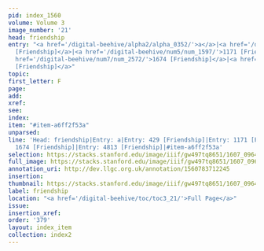 ```yaml
---
pid: index_1560
volume: Volume 3
image_number: '21'
head: friendship
entry: "<a href='/digital-beehive/alpha2/alpha_0352/'>a</a>|<a href='/digital-beehive/num2/num_0532/'>429
  [Friendship]</a>|<a href='/digital-beehive/num5/num_1597/'>1171 [Friendship]</a>|<a
  href='/digital-beehive/num7/num_2572/'>1674 [Friendship]</a>|<a href='/digital-beehive/num11/num_3507/'>4813
  [Friendship]</a>"
topic:
first_letter: F
page:
add:
xref:
see:
index:
item: "#item-a6ff2f53a"
unparsed:
line: 'Head: friendship|Entry: a|Entry: 429 [Friendship]|Entry: 1171 [Friendship]|Entry:
  1674 [Friendship]|Entry: 4813 [Friendship]|#item-a6ff2f53a'
selection: https://stacks.stanford.edu/image/iiif/gw497tq8651/1607_0964/844,2533,711,163/full/0/default.jpg
full_image: https://stacks.stanford.edu/image/iiif/gw497tq8651/1607_0964/full/full/0/default.jpg
annotation_uri: http://dev.llgc.org.uk/annotation/1560783712245
insertion:
thumbnail: https://stacks.stanford.edu/image/iiif/gw497tq8651/1607_0964/844,2533,711,163/150,/0/default.jpg
label: friendship
location: "<a href='/digital-beehive/toc/toc3_21/'>Full Page</a>"
issue:
insertion_xref:
order: '379'
layout: index_item
collection: index2
---
```

